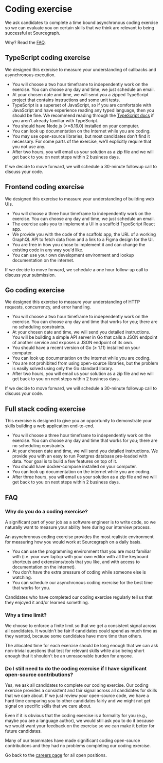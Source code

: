# Coding exercise

We ask candidates to complete a time bound asynchronous coding exercise so we can evaluate you on certain skills that we think are relevant to being successful at Sourcegraph.

Why? Read the [FAQ](#FAQ).

## TypeScript coding exercise

We designed this exercise to measure your understanding of callbacks and asynchronous execution.

- You will choose a two hour timeframe to independently work on the exercise. You can choose any day and time; we just schedule an email.
- At your chosen date and time, we will send you a zipped TypeScript project that contains instructions and some unit tests.
- TypeScript is a superset of JavaScript, so if you are comfortable with JavaScript and have experience reading any typed language, then you should be fine. We recommend reading through the [TypeScript docs](https://www.typescriptlang.org/docs/handbook/basic-types.html) if you aren't already familiar with TypeScript.
- You should have Node.js (>=8.16.0) installed on your computer.
- You can look up documentation on the Internet while you are coding.
- You may use open-source libraries, but most candidates don't find it necessary. For some parts of the exercise, we'll explicitly require that you not use any.
- After two hours, you will email us your solution as a zip file and we will get back to you on next steps within 2 business days.

If we decide to move forward, we will schedule a 30-minute followup call to discuss your code.

## Frontend coding exercise

We designed this exercise to measure your understanding of building web UIs.

- You will choose a three hour timeframe to independently work on the exercise. You can choose any day and time; we just schedule an email.
- The exercise asks you to implement a UI in a scaffold TypeScript React app.
- We provide you with the code of the scaffold app, the URL of a working GraphQL API to fetch data from and a link to a Figma design for the UI.
- You are free in how you chose to implement it and can change the existing code in any way you'd like.
- You can use your own development environment and lookup documentation on the internet.

If we decide to move forward, we schedule a one hour follow-up call to discuss your submission.

## Go coding exercise

We designed this exercise to measure your understanding of HTTP requests, concurrency, and error handling.

- You will choose a two hour timeframe to independently work on the exercise. You can choose any day and time that works for you; there are no scheduling constraints.
- At your chosen date and time, we will send you detailed instructions. You will be building a simple API server in Go that calls a JSON endpoint of another service and exposes a JSON endpoint of its own.
- You should have a recent version of Go (≥ 1.11) installed on your computer.
- You can look up documentation on the internet while you are coding.
- You are not prohibited from using open-source libraries, but the problem is easily solved using only the Go standard library.
- After two hours, you will email us your solution as a zip file and we will get back to you on next steps within 2 business days.

If we decide to move forward, we will schedule a 30-minute followup call to discuss your code.

## Full stack coding exercise

This exercise is designed to give you an opportunity to demonstrate your skills building a web application end-to-end.

- You will choose a three hour timeframe to independently work on the exercise. You can choose any day and time that works for you; there are no scheduling constraints.
- At your chosen date and time, we will send you detailed instructions. We provide you with an easy to run Postgres database pre-loaded with data. Your goal is to build a few features on top of it.
- You should have docker-compose installed on your computer.
- You can look up documentation on the internet while you are coding.
- After three hours, you will email us your solution as a zip file and we will get back to you on next steps within 2 business days.

## FAQ

### Why do you do a coding exercise?

A significant part of your job as a software engineer is to write code, so we naturally want to measure your ability here during our interview process.

An asynchronous coding exercise provides the most realistic environment for measuring how you would work at Sourcegraph on a daily basis.

- You can use the programming environment that you are most familiar with (i.e. your own laptop with your own editor with all the keyboard shortcuts and extensions/tools that you like, and with access to documentation on the internet).
- You don't have the extra pressure of coding while someone else is watching.
- You can schedule our asynchronous coding exercise for the best time that works for you.

Candidates who have completed our coding exercise regularly tell us that they enjoyed it and/or learned something.

### Why a time limit?

We choose to enforce a finite limit so that we get a consistent signal across all candidates. It wouldn't be fair if candidates could spend as much time as they wanted, because some candidates have more time than others.

The allocated time for each exercise should be long enough that we can ask non-trivial questions that test for relevant skills while also being short enough that it shouldn't be an unreasonable burden for anyone.

### Do I still need to do the coding exercise if I have significant open-source contributions?

Yes, we ask all candidates to complete our coding exercise. Our coding exercise provides a consistent and fair signal across all candidates for skills that we care about. If we just review your open-source code, we have a hard time comparing you to other candidates fairly and we might not get signal on specific skills that we care about.

Even if it is obvious that the coding exercise is a formality for you (e.g., maybe you are a language author), we would still ask you to do it because we would want your feedback on the exercise so we can make it better for future candidates.

Many of our teammates have made significant coding open-source contributions and they had no problems completing our coding exercise.

Go back to the [careers page](../../../company/careers.md) for all open positions.

